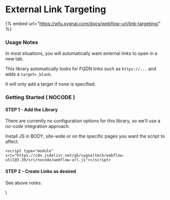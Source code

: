 # External Link Targeting

{% embed url="https://wfu.sygnal.com/docs/webflow-url/link-targeting/" %}

### Usage Notes <a href="#usage-notes" id="usage-notes"></a>

In most situations, you will automatically want external links to open in a new tab.

This library automatically looks for FQDN links such as `https://...` and adds a `target=_blank`.

It will only add a target if none is specified.

### Getting Started ( NOCODE ) <a href="#getting-started-nocode" id="getting-started-nocode"></a>

#### STEP 1 - Add the Library <a href="#step-1---add-the-library" id="step-1---add-the-library"></a>

There are currently no configuration options for this library, so we’ll use a _no-code_ integration approach.

Install JS in BODY, site-wide or on the specific pages you want the script to affect.

```
<script type="module" src="https://cdn.jsdelivr.net/gh/sygnaltech/webflow-util@3.39/src/nocode/webflow-url.js"></script>
```

#### STEP 2 - Create Links as desired <a href="#step-2---create-links-as-desired" id="step-2---create-links-as-desired"></a>

See above notes.

\
